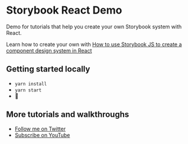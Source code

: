 # Storybook React Demo

Demo for tutorials that help you create your own Storybook system with React.

Learn how to create your own with [How to use Storybook JS to create a component design system in React](https://www.youtube.com/watch?v=VApXDsYO5Gg)

## Getting started locally
* `yarn install`
* `yarn start`
* 🚀

## More tutorials and walkthroughs
* [Follow me on Twitter](https://twitter.com/colbyfayock)
* [Subscribe on YouTube](https://www.youtube.com/colbyfayock)
